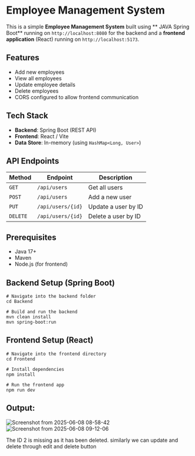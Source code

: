 #  Employee Management System

This is a simple **Employee Management System** built using ** JAVA Spring Boot** running on `http://localhost:8080` for the backend and a **frontend application** (React) running on `http://localhost:5173`.

## Features

- Add new employees
- View all employees
- Update employee details
- Delete employees
- CORS configured to allow frontend communication


## Tech Stack

- **Backend**: Spring Boot (REST API)
- **Frontend**: React / Vite 
- **Data Store**: In-memory (using `HashMap<Long, User>`)

## API Endpoints

| Method | Endpoint        | Description           |
|--------|------------------|-----------------------|
| `GET`  | `/api/users`     | Get all users         |
| `POST` | `/api/users`     | Add a new user        |
| `PUT`  | `/api/users/{id}`| Update a user by ID   |
| `DELETE`| `/api/users/{id}`| Delete a user by ID  |


## Prerequisites
- Java 17+
- Maven
- Node.js (for frontend)

## Backend Setup (Spring Boot)
```
# Navigate into the backend folder
cd Backend

# Build and run the backend
mvn clean install
mvn spring-boot:run
```
## Frontend Setup (React)

```
# Navigate into the frontend directory
cd Frontend

# Install dependencies
npm install

# Run the frontend app
npm run dev
```

## Output:

![Screenshot from 2025-06-08 08-58-42](https://github.com/user-attachments/assets/09f56c29-bdcf-4015-a2a0-03f704a02dd1)
![Screenshot from 2025-06-08 09-12-06](https://github.com/user-attachments/assets/6c076e16-27b9-44b2-b455-9bfaf950e709)


The ID 2 is missing as it has been deleted. similarly we can update and delete through edit and delete button
